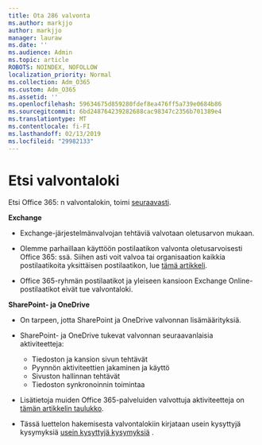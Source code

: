 ```yaml
---
title: Ota 286 valvonta
ms.author: markjjo
author: markjjo
manager: lauraw
ms.date: ''
ms.audience: Admin
ms.topic: article
ROBOTS: NOINDEX, NOFOLLOW
localization_priority: Normal
ms.collection: Adm_O365
ms.custom: Adm_O365
ms.assetid: ''
ms.openlocfilehash: 59634675d859280fdef8ea476ff5a739e0684b86
ms.sourcegitcommit: 6bd248764239282688cac98347c2356b701389e4
ms.translationtype: MT
ms.contentlocale: fi-FI
ms.lasthandoff: 02/13/2019
ms.locfileid: "29982133"
---
```

# <a name="search-the-audit-log"></a>Etsi valvontaloki

Etsi Office 365: n valvontalokin, toimi [seuraavasti](https://docs.microsoft.com/office365/securitycompliance/search-the-audit-log-in-security-and-compliance#search-the-audit-log). 

**Exchange**

- Exchange-järjestelmänvalvojan tehtäviä valvotaan oletusarvon mukaan.

- Olemme parhaillaan käyttöön postilaatikon valvonta oletusarvoisesti Office 365: ssä. Siihen asti voit valvoa tai organisaation kaikkia postilaatikoita yksittäisen postilaatikon, lue [tämä artikkeli](https://docs.microsoft.com/office365/securitycompliance/enable-mailbox-auditing).

- Office 365-ryhmän postilaatikot ja yleiseen kansioon Exchange Online-postilaatikot eivät tue valvontaloki.

**SharePoint- ja OneDrive**

- On tarpeen, jotta SharePoint ja OneDrive valvonnan lisämäärityksiä.

- SharePoint- ja OneDrive tukevat valvonnan seuraavanlaisia aktiviteetteja: 

    - Tiedoston ja kansion sivun tehtävät
    - Pyynnön aktiviteettien jakaminen ja käyttö
    - Sivuston hallinnan tehtävät
    - Tiedoston synkronoinnin toimintaa

- Lisätietoja muiden Office 365-palveluiden valvottuja aktiviteetteja on [tämän artikkelin taulukko](https://docs.microsoft.com/office365/securitycompliance/search-the-audit-log-in-security-and-compliance#audited-activities).

- Tässä luettelon hakemisesta valvontalokiin kirjataan usein kysyttyjä kysymyksiä [usein kysyttyjä kysymyksiä](https://docs.microsoft.com/office365/securitycompliance/search-the-audit-log-in-security-and-compliance#frequently-asked-questions) .